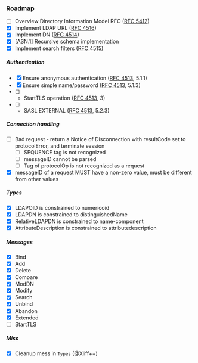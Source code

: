 ### Roadmap

- [ ] Overview Directory Information Model RFC ([RFC 5412](https://tools.ietf.org/pdf/rfc4512.pdf))
- [x] Implement LDAP URL ([RFC 4516](https://tools.ietf.org/pdf/rfc4516.pdf))
- [x] Implement DN ([RFC 4514](https://tools.ietf.org/pdf/rfc4514.pdf))
- [x] [ASN.1] Recursive schema implementation
- [x] Implement search filters ([RFC 4515](https://tools.ietf.org/pdf/rfc4515.pdf))

##### Authentication

- [x] Ensure anonymous authentication ([RFC 4513](https://tools.ietf.org/pdf/rfc4513.pdf), 5.1.1)
- [x] Ensure simple name/password ([RFC 4513](https://tools.ietf.org/pdf/rfc4513.pdf), 5.1.3)
- [ ] * StartTLS operation ([RFC 4513](https://tools.ietf.org/pdf/rfc4513.pdf), 3)
- [ ] * SASL EXTERNAL ([RFC 4513](https://tools.ietf.org/pdf/rfc4513.pdf), 5.2.3)

##### Connection handling

- [ ] Bad request - return a Notice of Disconnection with resultCode set to protocolError, and terminate session
  - [ ] SEQUENCE tag is not recognized
  - [ ] messageID cannot be parsed
  - [ ] Tag of protocolOp is not recognized as a request
- [x] messageID of a request MUST have a non-zero value, must be different from other values

##### Types

- [x] LDAPOID is constrained to numericoid
- [x] LDAPDN is constrained to distinguishedName
- [x] RelativeLDAPDN is constrained to name-component
- [x] AttributeDescription is constrained to attributedescription

##### Messages

- [x] Bind
- [x] Add
- [x] Delete
- [x] Compare
- [x] ModDN
- [x] Modify
- [x] Search
- [x] Unbind
- [x] Abandon
- [x] Extended
- [ ] StartTLS

##### Misc

- [x] Cleanup mess in `Types` (@Xliff++)
